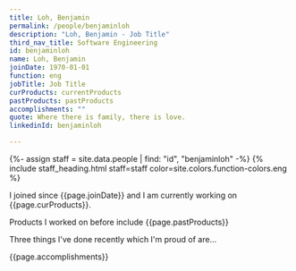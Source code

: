 ```yaml
---
title: Loh, Benjamin
permalink: /people/benjaminloh
description: "Loh, Benjamin - Job Title"
third_nav_title: Software Engineering
id: benjaminloh
name: Loh, Benjamin
joinDate: 1970-01-01
function: eng
jobTitle: Job Title
curProducts: currentProducts
pastProducts: pastProducts
accomplishments: ""
quote: Where there is family, there is love.
linkedinId: benjaminloh

---
```


{%- assign staff = site.data.people | find: "id", "benjaminloh" -%}
{% include staff_heading.html staff=staff color=site.colors.function-colors.eng %}

<p>I joined since {{page.joinDate}} and I am currently working on {{page.curProducts}}.</p>

<p>Products I worked on before include {{page.pastProducts}}</p>

<p>Three things I've done recently which I'm proud of are...</p>
{{page.accomplishments}}
